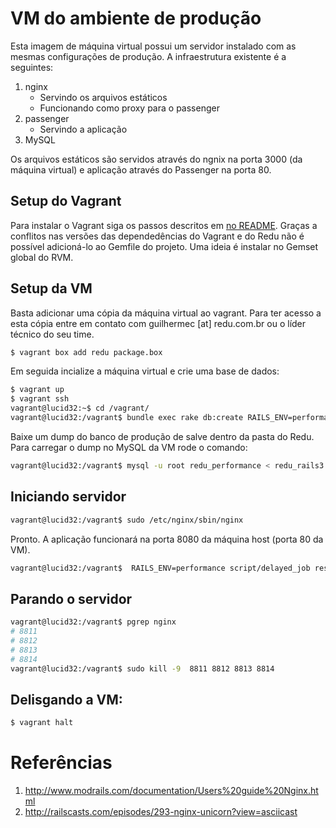 # VM do ambiente de produção

Esta imagem de máquina virtual possui um servidor instalado com as mesmas configurações de produção. A infraestrutura existente é a seguintes:

1. nginx
    - Servindo os arquivos estáticos
    - Funcionando como proxy para o passenger
2. passenger
    - Servindo a aplicação
3. MySQL

Os arquivos estáticos são servidos através do ngnix na porta 3000 (da máquina virtual) e aplicação através do Passenger na porta 80.

## Setup do Vagrant

Para instalar o Vagrant siga os passos descritos em [no README](http://vagrantup.com/v1/docs/getting-started/index.html). Graças a conflitos nas versões das dependedências do Vagrant e do Redu não é possível adicioná-lo ao Gemfile do projeto. Uma ideia é instalar no Gemset global do RVM.

## Setup da VM

Basta adicionar uma cópia da máquina virtual ao vagrant. Para ter acesso a esta cópia entre em contato com guilhermec [at] redu.com.br ou o líder técnico do seu time.

```sh
$ vagrant box add redu package.box
```

Em seguida incialize a máquina virtual e crie uma base de dados:

```sh
$ vagrant up
$ vagrant ssh
vagrant@lucid32:~$ cd /vagrant/
vagrant@lucid32:/vagrant$ bundle exec rake db:create RAILS_ENV=performance
```

Baixe um dump do banco de produção de salve dentro da pasta do Redu. Para carregar o dump no MySQL da VM rode o comando:

```sh
vagrant@lucid32:/vagrant$ mysql -u root redu_performance < redu_rails3.2012-07-09T02-10-09
```

## Iniciando servidor
```sh
vagrant@lucid32:/vagrant$ sudo /etc/nginx/sbin/nginx
```

Pronto. A aplicação funcionará na porta 8080 da máquina host (porta 80 da VM).

```sh
vagrant@lucid32:/vagrant$  RAILS_ENV=performance script/delayed_job restart --queues=email,general,general -n 3
```

## Parando o servidor

```sh
vagrant@lucid32:/vagrant$ pgrep nginx
# 8811
# 8812
# 8813
# 8814
vagrant@lucid32:/vagrant$ sudo kill -9  8811 8812 8813 8814
```

## Delisgando a VM:

```sh
$ vagrant halt
```

# Referências

1. http://www.modrails.com/documentation/Users%20guide%20Nginx.html
2. http://railscasts.com/episodes/293-nginx-unicorn?view=asciicast
